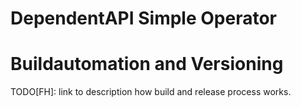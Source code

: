 # DependentAPI Simple Operator

# Buildautomation and Versioning

TODO[FH]: link to description how build and release process works.

